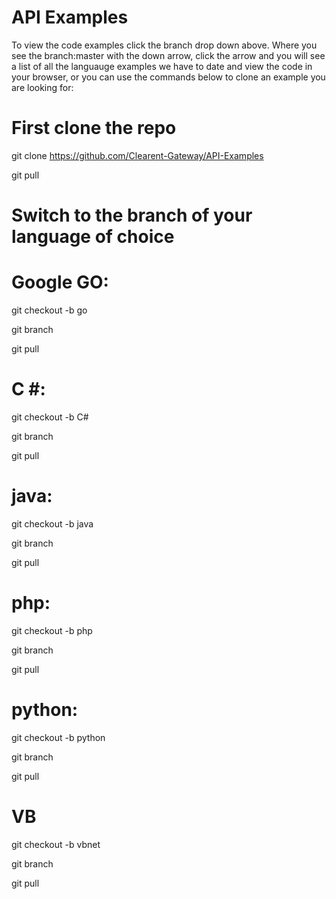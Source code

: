 # API Examples

To view the code examples click the branch drop down above.  Where you see the branch:master with the down arrow, click the arrow and you will see a list of all the languauge examples we have to date and view the code in your browser, or you can use the commands below to clone an example you are looking for:

# First clone the repo

git clone  https://github.com/Clearent-Gateway/API-Examples

git pull

# Switch to the branch of your language of choice
# Google GO: 

git checkout -b go 

git branch 

git pull

# C #: 

git checkout -b C#

git branch 

git pull

# java:

git checkout -b java

git branch 

git pull

# php:

git checkout -b php

git branch 

git pull


# python:

git checkout -b python

git branch 

git pull

#  VB

git checkout -b vbnet

git branch 

git pull


